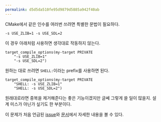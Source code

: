 ```yaml
---
permalink: d5d5da510fe95d9879d5885a942f40ab
---
```

CMake에서 같은 인수를 여러번 쓰려면 특별한 문법이 필요하다.

```
-s USE_ZLIB=1 -s USE_SDL=2
```

이 경우 아래처럼 사용하면 생각대로 작동하지 않는다.

```
target_compile_options(my-target PRIVATE
    "-s USE_ZLIB=1"
    "-s USE_SDL=2")
```

원하는 대로 쓰려면 `SHELL:`이라는 prefix를 사용하면 된다.

```
target_compile_options(my-target PRIVATE
    "SHELL: -s USE_ZLIB=1"
    "SHELL: -s USE_SDL=2")
```

원래대로라면 중복을 제거해준다는 좋은 기능이겠지만 글쎄 그렇게 쓸 일이 많을지. 설계 미스가 아닌가 싶기도 한 부분이다.

이 문제가 처음 언급된 [issue](https://gitlab.kitware.com/cmake/cmake/-/issues/15826)와 [문서](https://cmake.org/cmake/help/latest/command/target_compile_options.html)에서 자세한 내용을 볼 수 있다.
